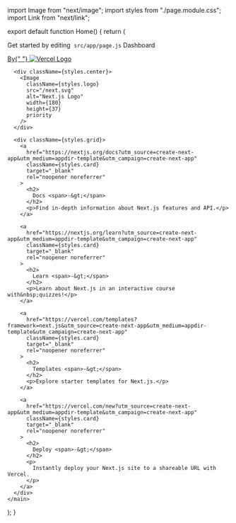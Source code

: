import Image from "next/image";
import styles from "./page.module.css";
import Link from "next/link";

export default function Home() {
  return (
    <main className={styles.main}>
      <div className={styles.description}>
        <p>
          Get started by editing&nbsp;
          <code className={styles.code}>src/app/page.js</code>
          <Link href="/test">Dashboard</Link>
        </p>
        <div>
          <a
            href="https://vercel.com?utm_source=create-next-app&utm_medium=appdir-template&utm_campaign=create-next-app"
            target="_blank"
            rel="noopener noreferrer"
          >
            By{" "}
            <Image
              src="/vercel.svg"
              alt="Vercel Logo"
              className={styles.vercelLogo}
              width={100}
              height={24}
              priority
            />
          </a>
        </div>
      </div>

      <div className={styles.center}>
        <Image
          className={styles.logo}
          src="/next.svg"
          alt="Next.js Logo"
          width={180}
          height={37}
          priority
        />
      </div>

      <div className={styles.grid}>
        <a
          href="https://nextjs.org/docs?utm_source=create-next-app&utm_medium=appdir-template&utm_campaign=create-next-app"
          className={styles.card}
          target="_blank"
          rel="noopener noreferrer"
        >
          <h2>
            Docs <span>-&gt;</span>
          </h2>
          <p>Find in-depth information about Next.js features and API.</p>
        </a>

        <a
          href="https://nextjs.org/learn?utm_source=create-next-app&utm_medium=appdir-template&utm_campaign=create-next-app"
          className={styles.card}
          target="_blank"
          rel="noopener noreferrer"
        >
          <h2>
            Learn <span>-&gt;</span>
          </h2>
          <p>Learn about Next.js in an interactive course with&nbsp;quizzes!</p>
        </a>

        <a
          href="https://vercel.com/templates?framework=next.js&utm_source=create-next-app&utm_medium=appdir-template&utm_campaign=create-next-app"
          className={styles.card}
          target="_blank"
          rel="noopener noreferrer"
        >
          <h2>
            Templates <span>-&gt;</span>
          </h2>
          <p>Explore starter templates for Next.js.</p>
        </a>

        <a
          href="https://vercel.com/new?utm_source=create-next-app&utm_medium=appdir-template&utm_campaign=create-next-app"
          className={styles.card}
          target="_blank"
          rel="noopener noreferrer"
        >
          <h2>
            Deploy <span>-&gt;</span>
          </h2>
          <p>
            Instantly deploy your Next.js site to a shareable URL with Vercel.
          </p>
        </a>
      </div>
    </main>
  );
}
